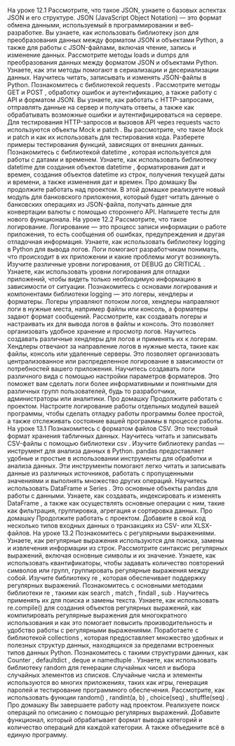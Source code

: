 На уроке 12.1
Рассмотрите, что такое JSON, узнаете о базовых аспектах JSON и его структуре. JSON (JavaScript Object Notation) — это формат обмена данными, используемый в программировании и веб-разработке. Вы узнаете, как использовать библиотеку 
json
 для преобразования данных между форматом JSON и объектами Python, а также для работы с JSON-файлами, включая чтение, запись и изменение данных.
Рассмотрите методы 
loads
 и 
dumps
 для преобразования данных между форматом JSON и объектами Python. Узнаете, как эти методы помогают в сериализации и десериализации данных. Научитесь читать, записывать и изменять JSON-файлы в Python.
Познакомитесь с библиотекой 
requests
. Рассмотрите методы 
GET
 и 
POST
, обработку ошибок и аутентификацию, а также работу с API и форматом JSON. Вы узнаете, как работать с HTTP-запросами, отправлять данные на сервер и получать ответы, а также как обрабатывать возможные ошибки и аутентифицироваться на сервере.
Для тестирования HTTP-запросов и вызовов API через 
requests
 часто используются объекты 
Mock
 и 
patch
. Вы рассмотрите, что такое 
Mock
 и 
patch
 и как их использовать для тестирования кода. Разберете примеры тестирования функций, зависящих от внешних данных.
Познакомитесь с библиотекой 
datetime
, которая используется для работы с датами и временем. Узнаете, как использовать библиотеку 
datetime
 для создания объектов 
datetime
, форматирования дат и времен, создания объектов 
datetime
 из строк, получения текущей даты и времени, а также изменения дат и времен.
Про домашку
Вы продолжите работать над проектом. В этой домашке реализуете новый модуль для банковского приложения, который будет читать данные о банковских операциях из JSON-файла, получать данные для конвертации валюты с помощью стороннего API. Напишете тесты для нового функционала.
На уроке 12.2
Рассмотрите, что такое логирование. Логирование — это процесс записи информации о работе приложения, то есть сообщения об ошибках, предупреждения и другая отладочная информация.
 Узнаете, как использовать библиотеку 
logging
 в Python для вывода логов. Логи помогают разработчикам понимать, что происходит в их приложении и какие проблемы могут возникнуть.
Изучите различные уровни логирования, от 
DEBUG
 до 
CRITICAL
. Узнаете, как использовать уровни логирования для отладки приложений, чтобы видеть только необходимую информацию в зависимости от ситуации.
Познакомитесь с основами логирования и компонентами библиотеки 
logging
 — это логеры, хендлеры и форматеры. Логеры управляют потоком логов, хендлеры направляют логи в нужные места, например файлы или консоль, а форматеры задают формат сообщений.
Рассмотрите, как создавать логеры и настраивать их для вывода логов в файлы и консоль. Это позволяет организовать удобное хранение и просмотр логов.
Научитесь создавать различные хендлеры для логов и применять их к логерам. Хендлеры отвечают за направление логов в нужные места, такие как файлы, консоль или удаленные серверы. Это позволяет организовать централизованное или распределенное логирование в зависимости от потребностей вашего приложения.
Научитесь создавать логи различного вида с помощью настройки параметров форматеров. Это поможет вам сделать логи более информативными и понятными для различных групп пользователей, будь то разработчики, администраторы или аналитики.
Про домашку
Продолжите работать с проектом. Настроите логирование работы отдельных модулей вашей программы, чтобы сделать отладку работы программы более простой, а также отслеживать состояние вашей программы в процессе работы.
На уроке 13.1
Познакомитесь с форматом файлов CSV. Это текстовый формат хранения табличных данных. Научитесь читать и записывать CSV-файлы с помощью библиотеки 
csv
.
Изучите библиотеку 
pandas
 — инструмент для анализа данных в Python. 
pandas
 предоставляет удобные и простые в использовании инструменты для обработки и анализа данных. Эти инструменты помогают легко читать и записывать данные из различных источников, работать с пропущенными значениями и выполнять множество других операций.
Научитесь использовать 
DataFrame
 и 
Series
. Это основные объекты 
pandas
 для работы с данными. Узнаете, как создавать, индексировать и изменять 
DataFrame
, а также как осуществлять основные операции с ним, такие как фильтрация, группировка, агрегация и сортировка данных.
Про домашку
Продолжите работать с проектом. Добавите в свой код несколько типов входных данных о транзакциях из CSV- или XLSX-файлов.
На уроке 13.2
Познакомитесь с регулярными выражениями. Узнаете, как регулярные выражения используются для поиска, замены и извлечения информации из строк. Рассмотрите синтаксис регулярных выражений, включая основные символы и их значение. Узнаете, как использовать квантификаторы, чтобы задавать количество повторений символов или групп, группировать регулярные выражения между собой.
Изучите библиотеку 
re
, которая обеспечивает поддержку регулярных выражений. Познакомитесь с основными методами библиотеки 
re
, такими как 
search
, 
match
, 
findall
, 
sub
. Научитесь применять их для поиска и замены текста. Узнаете, как использовать 
re.compile()
 для создания объектов регулярных выражений, как компилировать регулярные выражения для многократного использования и как это помогает повысить производительность и удобство работы с регулярными выражениями.
Поработаете с библиотекой 
collections
, которая предоставляет множество удобных и полезных структур данных, находящихся за пределами встроенных типов данных Python. Познакомитесь с такими структурами данных, как 
Counter
, 
defaultdict
, 
deque
 и 
namedtuple
.
Узнаете, как использовать библиотеку 
random
 для генерации случайных чисел и выбора случайных элементов из списков. Случайные числа и элементы используются во многих приложениях, таких как игры, генерация паролей и тестирование программного обеспечения. Рассмотрите, как использовать функции 
random()
, 
randint(a, b)
, 
choice(seq)
, 
shuffle(seq)
.
Про домашку
Вы завершаете работу над проектом. Реализуете поиск операций по описанию с помощью регулярных выражений. Добавите функционал, который обрабатывает формат вывода категорий и количество операций для каждой категории. А также объедините всё в единую программу.
